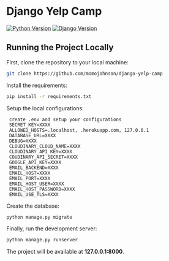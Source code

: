 # Django Yelp Camp
[![Python Version](https://img.shields.io/badge/python-3.6-brightgreen.svg)](https://python.org)
[![Django Version](https://img.shields.io/badge/django-2.0.1-brightgreen.svg)](https://djangoproject.com)

## Running the Project Locally

First, clone the repository to your local machine:

```bash
git clone https://github.com/momojohnson/django-yelp-camp
```

Install the requirements:

```bash
pip install -r requirements.txt
```

Setup the local configurations:

```
 create .env and setup your configurations
 SECRET_KEY=XXXX
 ALLOWED_HOSTS=.localhost, .herokuapp.com, 127.0.0.1
 DATABASE_URL=XXXX
 DEBUG=XXXX
 CLOUDINARY_CLOUD_NAME=XXXX
 CLOUDINARY_API_KEY=XXXX
 COUDINARY_API_SECRET=XXXX
 GOOGLE_API_KEY=XXXX
 EMAIL_BACKEND=XXXX
 EMAIL_HOST=XXXX
 EMAIL_PORT=XXXX
 EMAIL_HOST_USER=XXXX
 EMAIL_HOST_PASSWORD=XXXX
 EMAIL_USE_TLS=XXXX
```

Create the database:

```bash
python manage.py migrate
```

Finally, run the development server:

```bash
python manage.py runserver
```

The project will be available at **127.0.0.1:8000**.